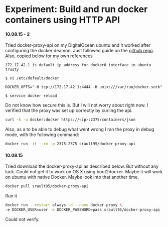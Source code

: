 # Experiment: Build and run docker containers using HTTP API

#### 10.08.15 - 2
Tried docker-proxy-api on my DigitalOcean ubuntu and it worked after configuring the docker deamon. Just followed guide on the
[github repo](https://github.com/srault95/docker-proxy-api).
Also, copied below for my own references

```
172.17.42.1 is default ip address for docker0 interface in ubuntu trusty

$ vi /etc/default/docker

DOCKER_OPTS="-H tcp://172.17.42.1:4444 -H unix:///var/run/docker.sock"

$ service docker reload
```

Do not know how secure this is. But I will not worry about right now.
I verified that the proxy was set up correctly by curling the api.

```sh
curl -k -u docker:docker https://<ip>:2375/containers/json
```

Also, as a to be able to debug what went wrong I ran the proxy
in debug mode, with the following command:

```sh
docker run -it --rm -p 2375:2375 srault95/docker-proxy-api
```

#### 10.08.15

Tried download the docker-proxy-api as described below. But without any luck.
Could not get it to work on OS X using boot2docker. Maybe it will work on
ubuntu with native Docker. Maybe look into that another time.


```sh
docker pull srault95/docker-proxy-api
```

Run it
```sh
docker run --restart always -d --name docker-proxy \
-e DOCKER_USER=user -e DOCKER_PASSWORD=pass srault95/docker-proxy-api
```

Could not verify.
